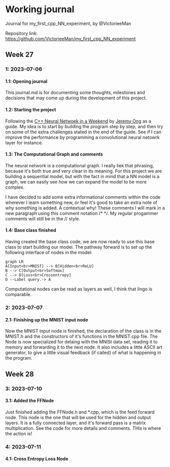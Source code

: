 # Working journal
Journal for my_first_cpp_NN_experiment, by @VictorieeMan

Repository link: https://github.com/VictorieeMan/my_first_cpp_NN_experiment

## Week 27
### 1: 2023-07-06
#### 1.1: Opening journal
This journal.md is for documenting some thoughts, milestones and decisions that may come up during the development of this project.

#### 1.2: Starting the project
Following the [C++ Neural Netwoek in a Weekend](https://raw.githubusercontent.com/jeremyong/cpp_nn_in_a_weekend/master/doc/DOC.pdf) by [Jeremy Ong](https://github.com/jeremyong) as a guide. My idea is to start by building the program step by step, and then try on some of the extra challenges stated in the end of the guide. See if I can improve the performance by programming a convolutional neural netowrk layer for instance.

#### 1.3: The Computational Graph and comments
The neural network is a computational graph. I really liek that phrasing, because it's both true and very clear in its meaning. For this project we are building a sequential model, but with the fact in mind that a NN model is a graph, we can easily see how we can expand the model to be more complex.

I have decided to add some extra informational comments within the code wherever I learn something new, or feel it's good to take an extra note of why something is added. A contextual why! These comments I will mark in a new paragraph using this comment notation /* */. My regular progammer comments will still be in the // style.

#### 1.4: Base class finished
Having created the base class code, we are now ready to use this base class to start building our model. The pathway forward is to set up the following interface of nodes in the model:
```mermaid
graph LR
A[Input<br>MNIST] --> B[Hidden<br>ReLU]
B --> C[Output<br>Softmax]
C --> D[Loss<br>Crossentropy]
D --Label query.-> A
```
Computational nodes can be read as layers as well, I think that lingo is comparable.

### 2: 2023-07-07
#### 2.1: Finishing up the MNIST input node
Now the MNIST input node is finished, the declaration of the class is in the MNIST.h and the constructors of it's functions in the MNIST.cpp file. The Node is now specialized for delaing with the MNISt data set, reading it to memory and forwarding it to the next node. It also includes a little ASCII art generator, to give a little visual feedback (if called) of what is happening in the program.

## Week 28
### 3: 2023-07-10
#### 3.1: Added the FFNode
Just finished adding the FFNode.h and \*.cpp, which is the feed forward node. This node is the one that will be used for the hidden and output layers. It is a fully connected layer, and it's forward pass is a matrix multiplication. See the code for more details and comments. THis is where the action is!

### 4: 2023-07-11
#### 4.1: Cross Entropy Loss Node
